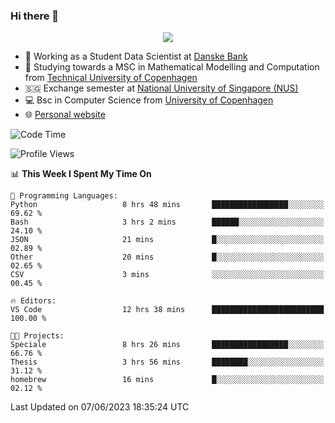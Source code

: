 ### Hi there 👋

<p align="center">
  <img src="https://media4.giphy.com/media/3ohzdKy5Z8TChSDuiA/giphy.gif?cid=ecf05e47r69cojk56gup9q8mep9liy48s94dn2uxsfh6fv39&rid=giphy.gif&ct=g" />
</p>

* 🏦 Working as a Student Data Scientist at [Danske Bank](https://danskebank.dk)
* 🧮 Studying towards a MSC in Mathematical Modelling and Computation from [Technical University of Copenhagen](https://www.dtu.dk)
* 🇸🇬 Exchange semester at [National University of Singapore (NUS)](https://www.nus.edu.sg)
* 💻 Bsc in Computer Science from [University of Copenhagen](https://www.ku.dk/english/)
* 🌐 [Personal website](https://fiskehandleren.github.io/carl-website/) 

<!--START_SECTION:waka-->
![Code Time](http://img.shields.io/badge/Code%20Time-348%20hrs%2044%20mins-blue)

![Profile Views](http://img.shields.io/badge/Profile%20Views-0-blue)

📊 **This Week I Spent My Time On** 

```text
💬 Programming Languages: 
Python                   8 hrs 48 mins       █████████████████░░░░░░░░   69.62 % 
Bash                     3 hrs 2 mins        ██████░░░░░░░░░░░░░░░░░░░   24.10 % 
JSON                     21 mins             █░░░░░░░░░░░░░░░░░░░░░░░░   02.89 % 
Other                    20 mins             █░░░░░░░░░░░░░░░░░░░░░░░░   02.65 % 
CSV                      3 mins              ░░░░░░░░░░░░░░░░░░░░░░░░░   00.45 % 

🔥 Editors: 
VS Code                  12 hrs 38 mins      █████████████████████████   100.00 % 

🐱‍💻 Projects: 
Speciale                 8 hrs 26 mins       █████████████████░░░░░░░░   66.76 % 
Thesis                   3 hrs 56 mins       ████████░░░░░░░░░░░░░░░░░   31.12 % 
homebrew                 16 mins             █░░░░░░░░░░░░░░░░░░░░░░░░   02.12 % 
```


 Last Updated on 07/06/2023 18:35:24 UTC
<!--END_SECTION:waka-->
